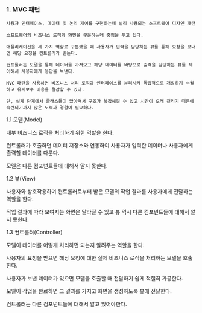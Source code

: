 ### 1. MVC 패턴

```
사용자 인터페이스, 데이터 및 논리 제어를 구현하는데 널리 사용되는 소프트웨어 디자인 패턴

소프트웨어의 비즈니스 로직과 화면을 구분하는데 중점을 두고 있다.

애플리케이션을 세 가지 역할로 구분했을 때 사용자가 입력을 담당하는 뷰를 통해 요청을 보내면 해당 요청을 컨트롤러가 받는다.

컨트롤러는 모델을 통해 데이터를 가져오고 해당 데이터를 바탕으로 출력을 담당하는 뷰를 제어해서 사용자에게 응답을 보낸다.

MVC 패턴을 사용하면 비즈니스 처리 로직과 인터페이스를 분리시켜 독립적으로 개발하기 수월하고 유지보수 비용을 절감할 수 있다.

단, 설계 단계에서 클래스들이 많아져서 구조가 복잡해질 수 있고 시간이 오래 걸리기 때문에 숙련되기까지 많은 노력과 경험이 필요하다.

```

1.1 모델(Model)

내부 비즈니스 로직을 처리하기 위한 역할을 한다.

컨트롤러가 호출하면 데이터 저장소와 연동하여 사용자가 입력한 데이터나 사용자에게 출력할 데이터를 다룬다.

모델은 다른 컴포넌트들에 대해서 알지 못한다.

1.2 뷰(View)

사용자와 상호작용하며 컨트롤러로부터 받은 모델의 작업 결과를 사용자에게 전달하는 역할을 한다.

작업 결과에 따라 보여지는 화면은 달라질 수 있고 뷰 역시 다른 컴포넌트들에 대해서 알지 못한다.

1.3 컨트롤러(Controller)

모델이 데이터를 어떻게 처리하면 되는지 알려주는 역할을 한다.

사용자의 요청을 받으면 해당 요청에 대한 실제 비즈니스 로직을 처리하는 모델을 호출한다.

사용자가 보낸 데이터가 있으면 모델을 호출할 때 전달하기 쉽게 적절히 가공한다.

모델이 작업을 완료하면 그 결과를 가지고 화면을 생성하도록 뷰에 전달한다.

컨트롤러는 다른 컴포넌트들에 대해서 알고 있어야한다.

